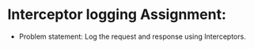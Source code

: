 # Interceptor logging Assignment:

- Problem statement: Log the request and response using Interceptors.
